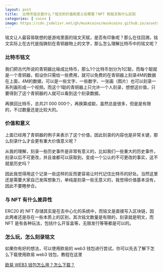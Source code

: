 ```yaml
---
layout: post
title:  比特币铭文是什么？铭文的价值和意义在哪里？NFT 和铭文有什么区别
categories: [ coins ]
image: https://cdn.jsdelivr.net/gh/muskcoins/muskcoins.github.io/assets/images/btc-intro.webp
--- 
```

铭文让人最容易联想的是游戏里面的铭文天赋，是否有印象呢？那么在往回溯，铭文实际上在古代是指铸刻在青铜器物上的文字，那么怎么理解比特币中的铭文呢？

### 比特币铭文
我们把古代所说的青铜器比喻成比特币，那么1个比特币划分为1亿聪，而每个聪就是一个青铜器，假设你只需给一些费用，就可以免费的在青铜器上刻录4M的数据在上面，4M的数据，可以是一些文字、一些数字、一张画（图片）也可以刻录一系列画形成一个视频。而这个1聪的青铜器上只允许一个人刻录，想想这价值，只要得到了这个青铜器的人就可以看到这个刻录数据。

再换回比特币，总共21 000 000个，再换算成聪，虽然总是很多，但是是有限的，不过数量还是比较大的。

### 价值和意义
上面已经用了青铜器的例子来表示了这个价值，因此刻录的内容也是非常关键，那么刻录什么才会更有重大价值意义呢？

从我的理解，刻录一些历史事件是非常有意义的，比如我们一些重大的历史事件，刻录以后不可更改，并且谁都可以获取到，变成一个公认的不可更改的事实，这不就是历史吗？

因此我觉得用这个记录一些这样的反而更容易让时代记住比特币的好处。当然这里还是需要大家自己发挥想象力，单纯是刻录一些无意义的，我觉得价值基本没有，因此不要瞎参合。

### 与 NFT 有什么差异性
ERC20 的 NFT 存储其实是在去中心化的系统中，而铭文是直接写入区块链，因此两者还是存在一些本质上的区别，其次铭文数量是有限的，刻录就是明文，而 NFT 是有各种玩法，包括什么开盲盒等，无限发行等等都是可以的。

### 怎么玩，怎么刻录铭文
如果你有好的想法，可以使用欧易的 web3 钱包进行尝试，你可以先去了解下怎么下载使用欧易 web3 钱包，教程在这里

[欧易 WEB3 钱包怎么用？怎么下载？](/okx-web3/)
